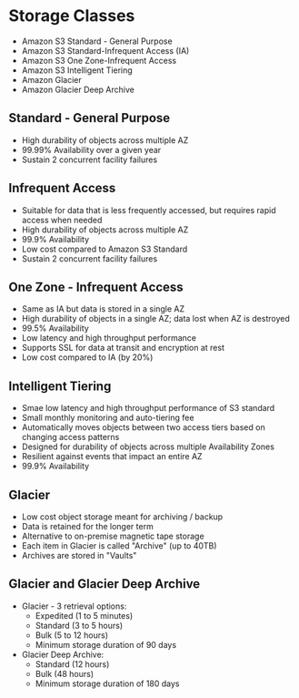 # Storage Classes

* Amazon S3 Standard - General Purpose
* Amazon S3 Standard-Infrequent Access (IA)
* Amazon S3 One Zone-Infrequent Access
* Amazon S3 Intelligent Tiering
* Amazon Glacier
* Amazon Glacier Deep Archive

## Standard - General Purpose

* High durability of objects across multiple AZ
* 99.99% Availability over a given year
* Sustain 2 concurrent facility failures

## Infrequent Access

* Suitable for data that is less frequently accessed, but requires rapid access when needed
* High durability of objects across multiple AZ
* 99.9% Availability
* Low cost compared to Amazon S3 Standard
* Sustain 2 concurrent facility failures

## One Zone - Infrequent Access

* Same as IA but data is stored in a single AZ
* High durability of objects in a single AZ; data lost when AZ is destroyed
* 99.5% Availability
* Low latency and high throughput performance
* Supports SSL for data at transit and encryption at rest
* Low cost compared to IA (by 20%)

## Intelligent Tiering

* Smae low latency and high throughput performance of S3 standard
* Small monthly monitoring and auto-tiering fee
* Automatically moves objects between two access tiers based on changing access patterns
* Designed for durability of objects across multiple Availability Zones
* Resilient against events that impact an entire AZ
* 99.9% Availability

## Glacier

* Low cost object storage meant for archiving / backup
* Data is retained for the longer term
* Alternative to on-premise magnetic tape storage
* Each item in Glacier is called "Archive" (up to 40TB)
* Archives are stored in "Vaults"

## Glacier and Glacier Deep Archive

* Glacier - 3 retrieval options:
  * Expedited (1 to 5 minutes)
  * Standard (3 to 5 hours)
  * Bulk (5 to 12 hours)
  * Minimum storage duration of 90 days
* Glacier Deep Archive:
  * Standard (12 hours)
  * Bulk (48 hours)
  * Minimum storage duration of 180 days
